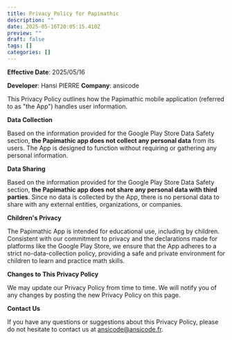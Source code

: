 ```yaml
---
title: Privacy Policy for Papimathic
description: ""
date: 2025-05-16T20:05:15.410Z
preview: ""
draft: false
tags: []
categories: []
---
```

**Effective Date**: 2025/05/16

**Developer**: Hansi PIERRE **Company**: ansicode

This Privacy Policy outlines how the Papimathic mobile application (referred to as "the App") handles user information.

**Data Collection**

Based on the information provided for the Google Play Store Data Safety section, **the Papimathic app does not collect any personal data** from its users. The App is designed to function without requiring or gathering any personal information.

**Data Sharing**

Based on the information provided for the Google Play Store Data Safety section, **the Papimathic app does not share any personal data with third parties**. Since no data is collected by the App, there is no personal data to share with any external entities, organizations, or companies.

**Children's Privacy**

The Papimathic App is intended for educational use, including by children. Consistent with our commitment to privacy and the declarations made for platforms like the Google Play Store, we ensure that the App adheres to a strict no-data-collection policy, providing a safe and private environment for children to learn and practice math skills.

**Changes to This Privacy Policy**

We may update our Privacy Policy from time to time. We will notify you of any changes by posting the new Privacy Policy on this page.

**Contact Us**

If you have any questions or suggestions about this Privacy Policy, please do not hesitate to contact us at [ansicode@ansicode.fr](mailto:ansicode@ansicode.fr).